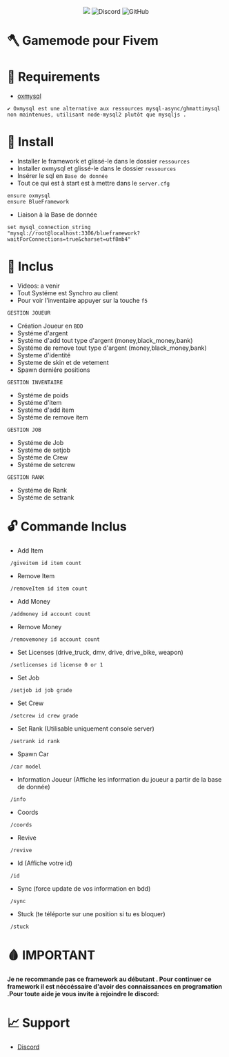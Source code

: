 <p align="center">
<a href="https://hits.seeyoufarm.com"><img src="https://hits.seeyoufarm.com/api/count/incr/badge.svg?url=https%3A%2F%2Fgithub.com%2FAntBlue-Dev%2FBlueFramework-View&count_bg=%2379C83D&title_bg=%23555555&icon=&icon_color=%23E7E7E7&title=hits&edge_flat=false"/></a>
<img alt="Discord" src="https://img.shields.io/discord/1046385496324051014?label=Discord&color=%25235865f2">

<img alt="GitHub" src="https://img.shields.io/github/license/UpDev/BlueFramework-View">

</p>


# 🪓 Gamemode pour Fivem

# 📌 Requirements

- [oxmysql](https://github.com/overextended/oxmysql/)

```
✔️ Oxmysql est une alternative aux ressources mysql-async/ghmattimysql non maintenues, utilisant node-mysql2 plutôt que mysqljs .
```

# 📝 Install

- Installer le framework et glissé-le dans le dossier ```ressources```
- Installer oxmysql et glissé-le dans le dossier ```ressources```
- Insérer le sql en ```Base de donnée```
- Tout ce qui est à start est à mettre dans le ```server.cfg```

```
ensure oxmysql
ensure BlueFramework
```

- Liaison à la Base de donnée

```
set mysql_connection_string "mysql://root@localhost:3306/blueframework?waitForConnections=true&charset=utf8mb4"
```

# 📍 Inclus

  - Videos: a venir
  - Tout Systéme est Synchro au client
  - Pour voir l'inventaire appuyer sur la touche ```f5```
  
 ```GESTION JOUEUR```
 
 - Création Joueur en ```BDD```
 - Systéme d'argent
 - Systéme d'add tout type d'argent (money,black_money,bank)
 - Systéme de remove tout type d'argent (money,black_money,bank)
 - Systeme d'identité
 - Systeme de skin et de vetement
 - Spawn derniére positions


 ```GESTION INVENTAIRE```
 
 - Systéme de poids
 - Systéme d'item
 - Systéme d'add item
 - Systéme de remove item

 ```GESTION JOB```
 
 - Systéme de Job
 - Systéme de setjob
 - Systéme de Crew
 - Systéme de setcrew
 
  ```GESTION RANK```
 
 - Systéme de Rank
 - Systéme de setrank

# 🔓 Commande Inclus
  
  - Add Item
  
  ``` /giveitem id item count```
  
  - Remove Item
 
  ``` /removeItem id item count```
  
  - Add Money

  ``` /addmoney id account count```
  
  - Remove Money
  
  ``` /removemoney id account count```

  - Set Licenses (drive_truck, dmv, drive, drive_bike, weapon)
  
  ``` /setlicenses id license 0 or 1```

  - Set Job

  ``` /setjob id job grade```

  - Set Crew

  ``` /setcrew id crew grade```
  
  - Set Rank (Utilisable uniquement console server)

  ``` /setrank id rank```

  - Spawn Car

  ``` /car model```

  - Information Joueur (Affiche les information du joueur a partir de la base de donnée)

  ``` /info```

  - Coords

  ``` /coords```

  - Revive

  ``` /revive```

  - Id (Affiche votre id)

  ``` /id```

  - Sync (force update de vos information en bdd)

  ``` /sync```

  - Stuck (te téléporte sur une position si tu es bloquer)

  ``` /stuck```

  # 🩸 IMPORTANT
  
 **Je ne recommande pas ce framework au débutant . Pour continuer ce framework il est néccéssaire d'avoir des connaissances en programation .Pour toute aide je vous invite à rejoindre le discord:**
 
  # 📈 Support
  
  - [Discord](https://discord.gg/p49CNewUC9)


